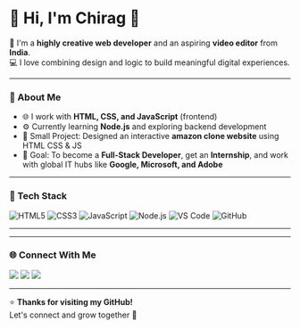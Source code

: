 # 💫 Hi, I'm Chirag 👋

🎨 I'm a **highly creative web developer** and an aspiring **video editor** from **India**.  
💻 I love combining design and logic to build meaningful digital experiences.

---

### 🚀 About Me
- 🌐 I work with **HTML, CSS, and JavaScript** (frontend)
- ⚙️ Currently learning **Node.js** and exploring backend development
- 🧩 Small Project: Designed an interactive **amazon clone website** using HTML CSS & JS
- 🎯 Goal: To become a **Full-Stack Developer**, get an **Internship**, and work with global IT hubs like **Google, Microsoft, and Adobe**

---

### 🧰 Tech Stack
![HTML5](https://img.shields.io/badge/HTML5-E34F26?style=for-the-badge&logo=html5&logoColor=white)
![CSS3](https://img.shields.io/badge/CSS3-1572B6?style=for-the-badge&logo=css3&logoColor=white)
![JavaScript](https://img.shields.io/badge/JavaScript-F7DF1E?style=for-the-badge&logo=javascript&logoColor=black)
![Node.js](https://img.shields.io/badge/Node.js-339933?style=for-the-badge&logo=node-dot-js&logoColor=white)
![VS Code](https://img.shields.io/badge/VS%20Code-0078D4?style=for-the-badge&logo=visual-studio-code&logoColor=white)
![GitHub](https://img.shields.io/badge/GitHub-100000?style=for-the-badge&logo=github&logoColor=white)

---


---

### 🌐 Connect With Me
<p align="left">
<a href="https://www.instagram.com/chirag_.02_?igsh=N3Z4aXUxM21hd3Y5" target="_blank"><img src="https://img.shields.io/badge/Instagram-E4405F?style=for-the-badge&logo=instagram&logoColor=white"/></a>
<a href="https://www.linkedin.com/in/chirag-maity-73724b25a" target="_blank"><img src="https://img.shields.io/badge/LinkedIn-0077B5?style=for-the-badge&logo=linkedin&logoColor=white"/></a>
<a href="mailto:maitychirag@gmail.com"><img src="https://img.shields.io/badge/Gmail-D14836?style=for-the-badge&logo=gmail&logoColor=white"/></a>
</p>

---

⭐ **Thanks for visiting my GitHub!**  
Let's connect and grow together 🚀


